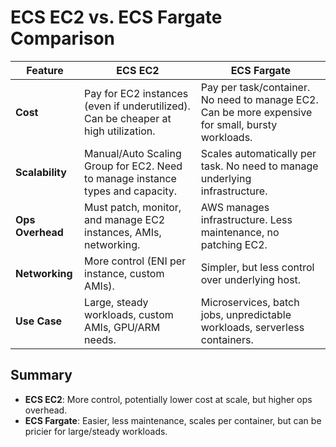 # ECS EC2 vs. ECS Fargate Comparison

| Feature         | ECS EC2                          | ECS Fargate                      |
|----------------|----------------------------------|----------------------------------|
| **Cost**       | Pay for EC2 instances (even if underutilized). Can be cheaper at high utilization. | Pay per task/container. No need to manage EC2. Can be more expensive for small, bursty workloads. |
| **Scalability**| Manual/Auto Scaling Group for EC2. Need to manage instance types and capacity. | Scales automatically per task. No need to manage underlying infrastructure. |
| **Ops Overhead**| Must patch, monitor, and manage EC2 instances, AMIs, networking. | AWS manages infrastructure. Less maintenance, no patching EC2. |
| **Networking**  | More control (ENI per instance, custom AMIs). | Simpler, but less control over underlying host. |
| **Use Case**    | Large, steady workloads, custom AMIs, GPU/ARM needs. | Microservices, batch jobs, unpredictable workloads, serverless containers. |

## Summary
- **ECS EC2**: More control, potentially lower cost at scale, but higher ops overhead.
- **ECS Fargate**: Easier, less maintenance, scales per container, but can be pricier for large/steady workloads.
